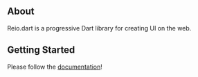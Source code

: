 ## About

Reio.dart is a progressive Dart library for creating UI on the web.

## Getting Started

Please follow the [documentation](https://github.com/MineEjo/reiodart/wiki)!